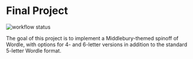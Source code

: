 # Final Project

![workflow status](https://github.com/csci0312-f22/project-frogfish/actions/workflows/node.js.yml/badge.svg)

The goal of this project is to implement a Middlebury-themed spinoff of Wordle, with options for 4- and 6-letter versions in addition to the standard 5-letter Wordle format.
